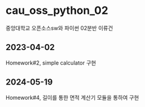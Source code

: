 # cau_oss_python_02
중앙대학교 오픈소스sw와 파이썬 02분반 이류건

## 2023-04-02
Homework#2, simple calculator 구현

## 2024-05-19
Homework#4, 길이를 통한 면적 계산기 모듈을 통하여 구현
